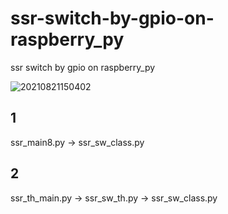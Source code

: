 # ssr-switch-by-gpio-on-raspberry_py
ssr switch by gpio on raspberry_py

![20210821150402](https://github.com/user-attachments/assets/641a7cab-0a96-4d4b-83ef-745ea7f69533)

## 1

ssr_main8.py -> ssr_sw_class.py

## 2

ssr_th_main.py -> ssr_sw_th.py -> ssr_sw_class.py
